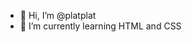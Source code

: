 - 👋 Hi, I’m @platplat
- 🌱 I’m currently learning HTML and CSS

<!---
platplat/platplat is a ✨ special ✨ repository because its `README.md` (this file) appears on your GitHub profile.
You can click the Preview link to take a look at your changes.
--->
